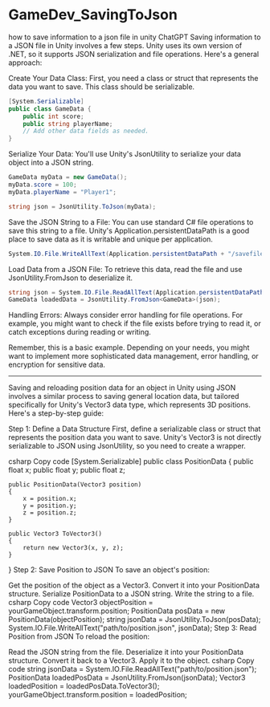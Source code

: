 # GameDev_SavingToJson
 

how to save information to a json file in unity
ChatGPT
Saving information to a JSON file in Unity involves a few steps. Unity uses its own version of .NET, so it supports JSON serialization and file operations. Here's a general approach:

Create Your Data Class: First, you need a class or struct that represents the data you want to save. This class should be serializable.

```csharp
[System.Serializable]
public class GameData {
    public int score;
    public string playerName;
    // Add other data fields as needed.
}
```

Serialize Your Data: You'll use Unity's JsonUtility to serialize your data object into a JSON string.

```csharp
GameData myData = new GameData();
myData.score = 100;
myData.playerName = "Player1";

string json = JsonUtility.ToJson(myData);
```


Save the JSON String to a File: You can use standard C# file operations to save this string to a file. Unity's Application.persistentDataPath is a good place to save data as it is writable and unique per application.

```csharp
System.IO.File.WriteAllText(Application.persistentDataPath + "/savefile.json", json);
```


Load Data from a JSON File: To retrieve this data, read the file and use JsonUtility.FromJson to deserialize it.

```csharp
string json = System.IO.File.ReadAllText(Application.persistentDataPath + "/savefile.json");
GameData loadedData = JsonUtility.FromJson<GameData>(json);
```


Handling Errors: Always consider error handling for file operations. For example, you might want to check if the file exists before trying to read it, or catch exceptions during reading or writing.

Remember, this is a basic example. Depending on your needs, you might want to implement more sophisticated data management, error handling, or encryption for sensitive data.

---


Saving and reloading position data for an object in Unity using JSON involves a similar process to saving general location data, but tailored specifically for Unity's Vector3 data type, which represents 3D positions. Here's a step-by-step guide:

Step 1: Define a Data Structure
First, define a serializable class or struct that represents the position data you want to save. Unity's Vector3 is not directly serializable to JSON using JsonUtility, so you need to create a wrapper.

csharp
Copy code
[System.Serializable]
public class PositionData
{
    public float x;
    public float y;
    public float z;

    public PositionData(Vector3 position)
    {
        x = position.x;
        y = position.y;
        z = position.z;
    }

    public Vector3 ToVector3()
    {
        return new Vector3(x, y, z);
    }
}
Step 2: Save Position to JSON
To save an object's position:

Get the position of the object as a Vector3.
Convert it into your PositionData structure.
Serialize PositionData to a JSON string.
Write the string to a file.
csharp
Copy code
Vector3 objectPosition = yourGameObject.transform.position;
PositionData posData = new PositionData(objectPosition);
string jsonData = JsonUtility.ToJson(posData);
System.IO.File.WriteAllText("path/to/position.json", jsonData);
Step 3: Read Position from JSON
To reload the position:

Read the JSON string from the file.
Deserialize it into your PositionData structure.
Convert it back to a Vector3.
Apply it to the object.
csharp
Copy code
string jsonData = System.IO.File.ReadAllText("path/to/position.json");
PositionData loadedPosData = JsonUtility.FromJson<PositionData>(jsonData);
Vector3 loadedPosition = loadedPosData.ToVector3();
yourGameObject.transform.position = loadedPosition;